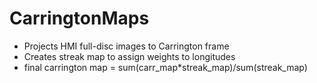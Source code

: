 # CarringtonMaps
* Projects HMI full-disc images to Carrington frame
* Creates streak map to assign weights to longitudes
* final carrington map = sum(carr_map*streak_map)/sum(streak_map)
